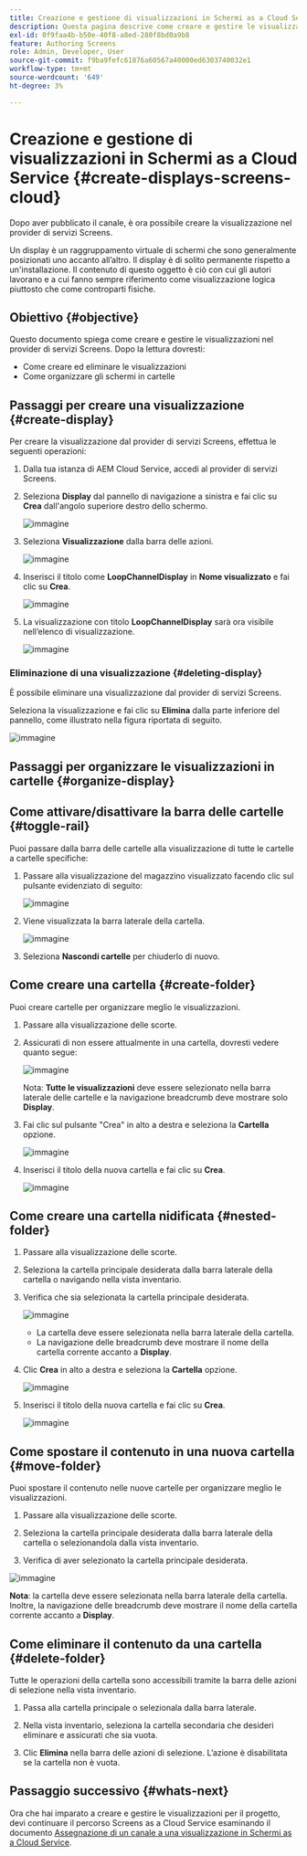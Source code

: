 ```yaml
---
title: Creazione e gestione di visualizzazioni in Schermi as a Cloud Service
description: Questa pagina descrive come creare e gestire le visualizzazioni in Screens as a Cloud Service.
exl-id: 0f9faa4b-b50e-40f8-a8ed-280f8bd0a9b8
feature: Authoring Screens
role: Admin, Developer, User
source-git-commit: f9ba9fefc61876a60567a40000ed6303740032e1
workflow-type: tm+mt
source-wordcount: '649'
ht-degree: 3%

---
```


# Creazione e gestione di visualizzazioni in Schermi as a Cloud Service {#create-displays-screens-cloud}

Dopo aver pubblicato il canale, è ora possibile creare la visualizzazione nel provider di servizi Screens.

Un display è un raggruppamento virtuale di schermi che sono generalmente posizionati uno accanto all’altro. Il display è di solito permanente rispetto a un&#39;installazione. Il contenuto di questo oggetto è ciò con cui gli autori lavorano e a cui fanno sempre riferimento come visualizzazione logica piuttosto che come controparti fisiche.

## Obiettivo {#objective}

Questo documento spiega come creare e gestire le visualizzazioni nel provider di servizi Screens. Dopo la lettura dovresti:

* Come creare ed eliminare le visualizzazioni
* Come organizzare gli schermi in cartelle

## Passaggi per creare una visualizzazione {#create-display}

Per creare la visualizzazione dal provider di servizi Screens, effettua le seguenti operazioni:

1. Dalla tua istanza di AEM Cloud Service, accedi al provider di servizi Screens.
1. Seleziona **Display** dal pannello di navigazione a sinistra e fai clic su **Crea** dall&#39;angolo superiore destro dello schermo.

   ![immagine](/help/screens-cloud/assets/display/disp-1.png)

1. Seleziona **Visualizzazione** dalla barra delle azioni.

   ![immagine](/help/screens-cloud/assets/display/disp-2.png)

1. Inserisci il titolo come **LoopChannelDisplay** in **Nome visualizzato** e fai clic su **Crea**.

   ![immagine](/help/screens-cloud/assets/display/disp3.png)

1. La visualizzazione con titolo **LoopChannelDisplay** sarà ora visibile nell’elenco di visualizzazione.

   ![immagine](/help/screens-cloud/assets/display/disp-4.png)

### Eliminazione di una visualizzazione {#deleting-display}

È possibile eliminare una visualizzazione dal provider di servizi Screens.

Seleziona la visualizzazione e fai clic su **Elimina** dalla parte inferiore del pannello, come illustrato nella figura riportata di seguito.

![immagine](/help/screens-cloud/assets/display/disp-5.png)

## Passaggi per organizzare le visualizzazioni in cartelle {#organize-display}

## Come attivare/disattivare la barra delle cartelle {#toggle-rail}

Puoi passare dalla barra delle cartelle alla visualizzazione di tutte le cartelle a cartelle specifiche:

1. Passare alla visualizzazione del magazzino visualizzato facendo clic sul pulsante evidenziato di seguito:

   ![immagine](/help/screens-cloud/assets/display/display-inventory.png)

1. Viene visualizzata la barra laterale della cartella.

   ![immagine](/help/screens-cloud/assets/display/toggle-rail.png)

1. Seleziona **Nascondi cartelle** per chiuderlo di nuovo.

## Come creare una cartella {#create-folder}

Puoi creare cartelle per organizzare meglio le visualizzazioni.

1. Passare alla visualizzazione delle scorte.
1. Assicurati di non essere attualmente in una cartella, dovresti vedere quanto segue:

   ![immagine](/help/screens-cloud/assets/display/verify-view.png)

   Nota: **Tutte le visualizzazioni** deve essere selezionato nella barra laterale delle cartelle e la navigazione breadcrumb deve mostrare solo **Display**.

1. Fai clic sul pulsante &quot;Crea&quot; in alto a destra e seleziona la **Cartella** opzione.

   ![immagine](/help/screens-cloud/assets/display/Createfolder.png)

1. Inserisci il titolo della nuova cartella e fai clic su **Crea**.

   ![immagine](/help/screens-cloud/assets/display/Createfolder2.png)

## Come creare una cartella nidificata {#nested-folder}

1. Passare alla visualizzazione delle scorte.

1. Seleziona la cartella principale desiderata dalla barra laterale della cartella o navigando nella vista inventario.
1. Verifica che sia selezionata la cartella principale desiderata.

   ![immagine](/help/screens-cloud/assets/display/Nestedview.png)

   * La cartella deve essere selezionata nella barra laterale della cartella.
   * La navigazione delle breadcrumb deve mostrare il nome della cartella corrente accanto a **Display**.

1. Clic  **Crea**  in alto a destra e seleziona la **Cartella** opzione.

   ![immagine](/help/screens-cloud/assets/display/Createfolder.png)

1. Inserisci il titolo della nuova cartella e fai clic su **Crea**.

   ![immagine](/help/screens-cloud/assets/display/Createfolder2.png)

## Come spostare il contenuto in una nuova cartella {#move-folder}

Puoi spostare il contenuto nelle nuove cartelle per organizzare meglio le visualizzazioni.

1. Passare alla visualizzazione delle scorte.

1. Seleziona la cartella principale desiderata dalla barra laterale della cartella o selezionandola dalla vista inventario.

1. Verifica di aver selezionato la cartella principale desiderata.

![immagine](/help/screens-cloud/assets/display/movetofolder.png)

**Nota**: la cartella deve essere selezionata nella barra laterale della cartella. Inoltre, la navigazione delle breadcrumb deve mostrare il nome della cartella corrente accanto a **Display**.

## Come eliminare il contenuto da una cartella {#delete-folder}

Tutte le operazioni della cartella sono accessibili tramite la barra delle azioni di selezione nella vista inventario.

1. Passa alla cartella principale o selezionala dalla barra laterale.

1. Nella vista inventario, seleziona la cartella secondaria che desideri eliminare e assicurati che sia vuota.

1. Clic **Elimina** nella barra delle azioni di selezione. L’azione è disabilitata se la cartella non è vuota.


## Passaggio successivo {#whats-next}

Ora che hai imparato a creare e gestire le visualizzazioni per il progetto, devi continuare il percorso Screens as a Cloud Service esaminando il documento [Assegnazione di un canale a una visualizzazione in Schermi as a Cloud Service](https://experienceleague.adobe.com/docs/experience-manager-cloud-service/screens-as-cloud-service/create-content/assigning-channels-to-display.html).
